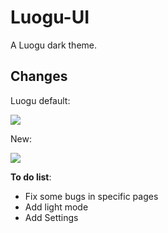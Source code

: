 # Luogu-UI
A Luogu dark theme.

## Changes

Luogu default:

![](https://cdn.luogu.com.cn/upload/image_hosting/dwdmlty7.png)

New:

![](https://cdn.luogu.com.cn/upload/image_hosting/a2bcphjl.png)

**To do list**:

- Fix some bugs in specific pages
- Add light mode
- Add Settings
